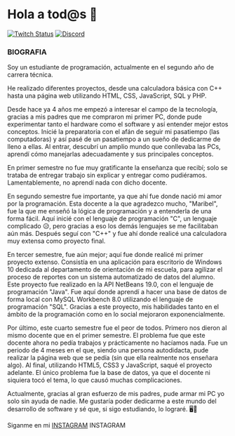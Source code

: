 # Hola a tod@s 👋
[![Twitch Status](https://img.shields.io/twitch/status/mouredev?style=social)](https://www.twitch.tv/mama1ucha)
[![Discord](https://img.shields.io/discord/729672926432985098?style=social&label=Discord&logo=discord)](https://discord.gg/x3Hxp7wZ)

### BIOGRAFIA
Soy un estudiante de programación, actualmente en el segundo año de carrera técnica.

He realizado diferentes proyectos, desde una calculadora básica con C++ hasta una página web utilizando HTML, CSS, JavaScript, SQL y PHP.


Desde hace ya 4 años me empezó a interesar el campo de la tecnología, gracias a mis padres que me compraron mi primer PC, donde pude experimentar tanto el hardware como el software y así entender mejor estos conceptos. Inicié la preparatoria con el afán de seguir mi pasatiempo (las computadoras) y así pasé de un pasatiempo a un sueño de dedicarme de lleno a ellas. Al entrar, descubrí un amplio mundo que conllevaba las PCs, aprendí cómo manejarlas adecuadamente y sus principales conceptos.


En primer semestre no fue muy gratificante la enseñanza que recibí; solo se trataba de entregar trabajo sin explicar y entregar como pudiéramos. Lamentablemente, no aprendí nada con dicho docente.


En segundo semestre fue importante, ya que ahí fue donde nació mi amor por la programación. Esta docente a la que agradezco mucho, "Maribel", fue la que me enseñó la lógica de programación y a entenderla de una forma fácil. Aquí inicié con el lenguaje de programación "C", un lenguaje complicado 😥, pero gracias a eso los demás lenguajes se me facilitaban aún más. Después seguí con "C++" y fue ahí donde realicé una calculadora muy extensa como proyecto final.

En tercer semestre, fue aún mejor; aquí fue donde realicé mi primer proyecto extenso. Consistía en una aplicación para escritorio de Windows 10 dedicada al departamento de orientación de mi escuela, para agilizar el proceso de reportes con un sistema automatizado de datos del alumno. Este proyecto fue realizado en la API NetBeans 19.0, con el lenguaje de programación "Java". Fue aquí donde aprendí a hacer una base de datos de forma local con MySQL Workbench 8.0 utilizando el lenguaje de programación "SQL". Gracias a este proyecto, mis habilidades tanto en el ámbito de la programación como en lo social mejoraron exponencialmente.

Por último, este cuarto semestre fue el peor de todos. Primero nos dieron al mismo docente que en el primer semestre. El problema fue que este docente ahora no pedía trabajos y prácticamente no hacíamos nada. Fue un periodo de 4 meses en el que, siendo una persona autodidacta, pude realizar la página web que se pedía (sin que ella realmente nos enseñara algo). Al final, utilizando HTML5, CSS3 y JavaScript, saqué el proyecto adelante. El único problema fue la base de datos, ya que el docente ni siquiera tocó el tema, lo que causó muchas complicaciones.


Actualmente, gracias al gran esfuerzo de mis padres, pude armar mi PC yo solo sin ayuda de nadie. Me gustaría poder dedicarme a este mundo del desarrollo de software y sé que, si sigo estudiando, lo lograré. 🖥️🫡



Siganme en mi <a href="https://www.instagram.com/ponce_wd/">INSTAGRAM</a> 
<a>INSTAGRAM</a>
